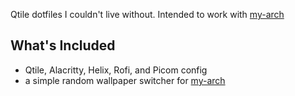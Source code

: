 Qtile dotfiles I couldn't live without. Intended to work with [my-arch](https://github.com/Grant-Little/my-arch)

## What's Included
- Qtile, Alacritty, Helix, Rofi, and Picom config
- a simple random wallpaper switcher for [my-arch](https://github.com/Grant-Little/my-arch)
